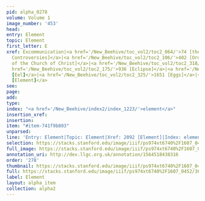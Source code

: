 ```yaml
---
pid: alpha_0278
volume: Volume 1
image_number: '453'
head: 
entry: Element
topic: Element
first_letter: E
xref: Excommunication|<a href='/New_Beehive/toc_vol2/toc2_064/'>74 [the Judge of religious
  Controversies]</a>|<a href='/New_Beehive/toc_vol2/toc2_106/'>402 [Order & Discipline
  of the Church of Christ]</a>|<a href='/New_Beehive/toc_vol2/toc2_318/'>1616 [Eccho]</a>|<a
  href='/New_Beehive/toc_vol2/toc2_175/'>936 [Eclipse]</a>|<a href='/New_Beehive/toc_vol2/toc2_324/'>1647
  [Eel]</a>|<a href='/New_Beehive/toc_vol2/toc2_325/'>1651 [Eggs]</a>|<a href='/New_Beehive/toc_vol2/toc2_375/'>2092
  [Element]</a>
see: 
page: 
add: 
type: 
index: "<a href='/New_Beehive/index2/index_1223/'>element</a>"
insertion_xref: 
insertion: 
item: "#item-741f9b803"
unparsed: 
line: 'Entry: Element|Topic: Element|Xref: 2092 [Element]|Index: element|#item-741f9b803'
selection: https://stacks.stanford.edu/image/iiif/ps974xt6740%2F1607_0452/362,1061,3125,415/full/0/default.jpg
full_image: https://stacks.stanford.edu/image/iiif/ps974xt6740%2F1607_0452/full/full/0/default.jpg
annotation_uri: http://dev.llgc.org.uk/annotation/1564518438316
order: '278'
thumbnail: https://stacks.stanford.edu/image/iiif/ps974xt6740%2F1607_0452/362,1061,600,180/250,/0/default.jpg
full: https://stacks.stanford.edu/image/iiif/ps974xt6740%2F1607_0452/362,1061,3125,415/full/0/default.jpg
label: Element
layout: alpha_item
collection: alpha2
---
```

